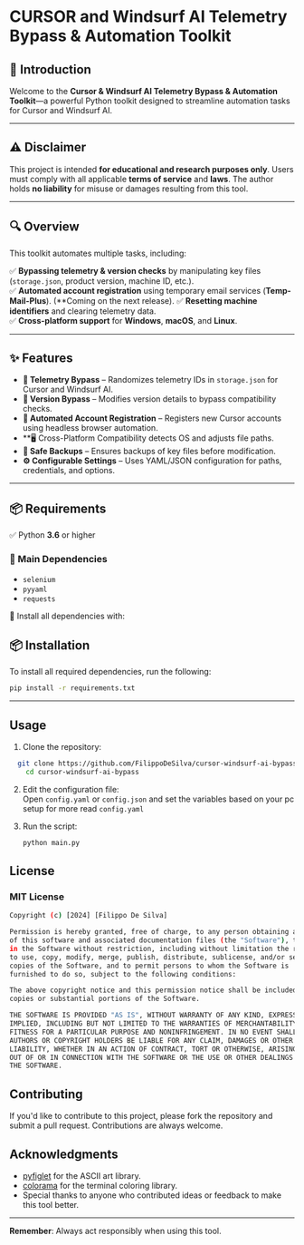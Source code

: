 # CURSOR and Windsurf AI Telemetry Bypass & Automation Toolkit

## 🚀 Introduction

Welcome to the **Cursor & Windsurf AI Telemetry Bypass & Automation Toolkit**—a powerful Python toolkit designed to streamline automation tasks for Cursor and Windsurf AI.

---

## ⚠️ Disclaimer

This project is intended **for educational and research purposes only**. Users must comply with all applicable **terms of service** and **laws**. The author holds **no liability** for misuse or damages resulting from this tool.

---

## 🔍 Overview

This toolkit automates multiple tasks, including:

✅ **Bypassing telemetry & version checks** by manipulating key files (`storage.json`, product version, machine ID, etc.).  
✅ **Automated account registration** using temporary email services  (**Temp-Mail-Plus**).  (**Coming on the next release). 
✅ **Resetting machine identifiers** and clearing telemetry data.  
✅ **Cross-platform support** for **Windows**, **macOS**, and **Linux**.  

---

## ✨ Features

- **📡 Telemetry Bypass** – Randomizes telemetry IDs in `storage.json` for Cursor and Windsurf AI.  
- **🔄 Version Bypass** – Modifies version details to bypass compatibility checks.  
- **🤖 Automated Account Registration** – Registers new Cursor accounts using headless browser automation.  
- **🖥️ Cross-Platform Compatibility detects OS and adjusts file paths.  
- **📁 Safe Backups** – Ensures backups of key files before modification.  
- **⚙️ Configurable Settings** – Uses YAML/JSON configuration for paths, credentials, and options.  
  

---

## 📦 Requirements

✅ Python **3.6** or higher  

### 🔗 Main Dependencies  

- `selenium`  
- `pyyaml`  
- `requests`   

📌 Install all dependencies with:
## 📦 Installation

To install all required dependencies, run the following:

```bash 
pip install -r requirements.txt
```

---

## Usage

1. Clone the repository:

```bash
  git clone https://github.com/FilippoDeSilva/cursor-windsurf-ai-bypass.git
    cd cursor-windsurf-ai-bypass
```

2. Edit the configuration file:  
   Open `config.yaml` or `config.json` and set the variables based on your pc setup for more read `config.yaml`

3. Run the script:

    ```bash
    python main.py
    ```

## License

### MIT License
```bash
Copyright (c) [2024] [Filippo De Silva]

Permission is hereby granted, free of charge, to any person obtaining a copy
of this software and associated documentation files (the "Software"), to deal
in the Software without restriction, including without limitation the rights
to use, copy, modify, merge, publish, distribute, sublicense, and/or sell
copies of the Software, and to permit persons to whom the Software is
furnished to do so, subject to the following conditions:

The above copyright notice and this permission notice shall be included in all
copies or substantial portions of the Software.

THE SOFTWARE IS PROVIDED "AS IS", WITHOUT WARRANTY OF ANY KIND, EXPRESS OR
IMPLIED, INCLUDING BUT NOT LIMITED TO THE WARRANTIES OF MERCHANTABILITY,
FITNESS FOR A PARTICULAR PURPOSE AND NONINFRINGEMENT. IN NO EVENT SHALL THE
AUTHORS OR COPYRIGHT HOLDERS BE LIABLE FOR ANY CLAIM, DAMAGES OR OTHER
LIABILITY, WHETHER IN AN ACTION OF CONTRACT, TORT OR OTHERWISE, ARISING FROM,
OUT OF OR IN CONNECTION WITH THE SOFTWARE OR THE USE OR OTHER DEALINGS IN
THE SOFTWARE.
```

## Contributing

If you'd like to contribute to this project, please fork the repository and submit a pull request. Contributions are always welcome.

## Acknowledgments

- [pyfiglet](https://github.com/pwaller/pyfiglet) for the ASCII art library.
- [colorama](https://github.com/tartley/colorama) for the terminal coloring library.
- Special thanks to anyone who contributed ideas or feedback to make this tool better.

---

**Remember**: Always act responsibly when using this tool.